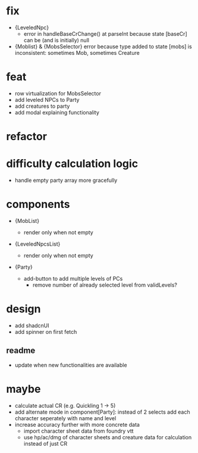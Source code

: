 # fix
- {LeveledNpc}
  - error in handleBaseCrChange() at parseInt because state [baseCr] can be (and is initially) null
- {Moblist} & {MobsSelector} error because type added to state [mobs] is inconsistent: sometimes Mob, sometimes Creature

# feat
- row virtualization for MobsSelector
- add leveled NPCs to Party
- add creatures to party
- add modal explaining functionality

# refactor

# difficulty calculation logic
- handle empty party array more gracefully

# components
- {MobList}
  - render only when not empty

- {LeveledNpcsList}
  - render only when not empty

- {Party}
  - add-button to add multiple levels of PCs
    - remove number of already selected level from validLevels?

# design
- add shadcnUI
- add spinner on first fetch

## readme
- update when new functionalities are available

# maybe
- calculate actual CR (e.g. Quickling 1 -> 5)
- add alternate mode in component[Party]: instead of 2 selects add each character seperately with name and level
- increase accuracy further with more concrete data 
    - import character sheet data from foundry vtt
    - use hp/ac/dmg of character sheets and creature data for calculation instead of just CR


